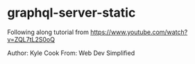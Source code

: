 # graphql-server-static
Following along tutorial from https://www.youtube.com/watch?v=ZQL7tL2S0oQ

Author: Kyle Cook
From: Web Dev Simplified
